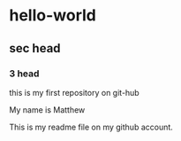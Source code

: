 # hello-world
## sec head
### 3 head
this is my first repository on git-hub

My name is Matthew

This is my readme file on my github account.
